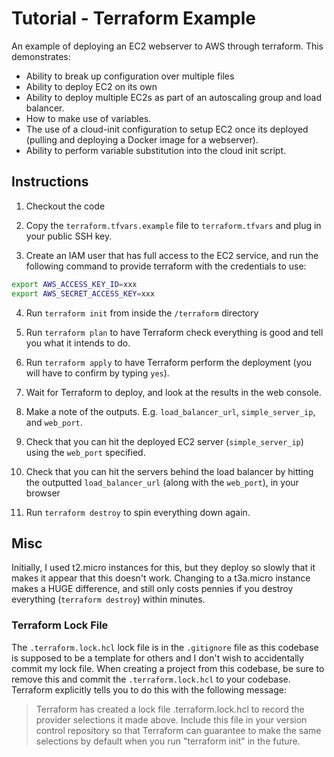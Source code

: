 # Tutorial - Terraform Example
An example of deploying an EC2 webserver to AWS through terraform. This demonstrates:

* Ability to break up configuration over multiple files
* Ability to deploy EC2 on its own
* Ability to deploy multiple EC2s as part of an autoscaling group and load balancer.
* How to make use of variables.
* The use of a cloud-init configuration to setup EC2 once its deployed (pulling and deploying a Docker image for a webserver).
* Ability to perform variable substitution into the cloud init script.


## Instructions
1. Checkout the code

2. Copy the `terraform.tfvars.example` file to `terraform.tfvars` and plug in your public SSH key.

3. Create an IAM user that has full access to the EC2 service, and run the following command to provide terraform with the credentials to use:

```bash
export AWS_ACCESS_KEY_ID=xxx
export AWS_SECRET_ACCESS_KEY=xxx
```

4. Run `terraform init` from inside the `/terraform` directory

5. Run `terraform plan` to have Terraform check everything is good and tell you what it intends to do.

6. Run `terraform apply` to have Terraform perform the deployment (you will have to confirm by typing `yes`).

7. Wait for Terraform to deploy, and look at the results in the web console.

8. Make a note of the outputs. E.g. `load_balancer_url`, `simple_server_ip`, and `web_port`.

9. Check that you can hit the deployed EC2 server (`simple_server_ip`) using the `web_port` specified.

10. Check that you can hit the servers behind the load balancer by hitting the outputted `load_balancer_url` (along with the `web_port`), in your browser

11. Run `terraform destroy` to spin everything down again.


## Misc
Initially, I used t2.micro instances for this, but they deploy so slowly that it makes it appear that
this doesn't work. Changing to a t3a.micro instance makes a HUGE difference, and still only
costs pennies if you destroy everything (`terraform destroy`) within minutes.

### Terraform Lock File
The `.terraform.lock.hcl` lock file is in the `.gitignore` file as this codebase 
is supposed to be a template for others and I don't wish to accidentally commit my lock file.
When creating a project from this codebase, be sure to remove this and commit the `.terraform.lock.hcl`
to your codebase. Terraform explicitly tells you to do this with the following message:

> Terraform has created a lock file .terraform.lock.hcl to record the provider selections it made 
above. Include this file in your version control repository so that Terraform can guarantee to make 
the same selections by default when you run "terraform init" in the future.

